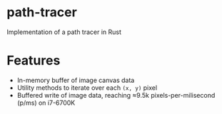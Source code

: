 # path-tracer
Implementation of a path tracer in Rust

# Features

- In-memory buffer of image canvas data
- Utility methods to iterate over each `(x, y)` pixel
- Buffered write of image data, reaching ≈9.5k pixels-per-milisecond (p/ms) on i7-6700K
